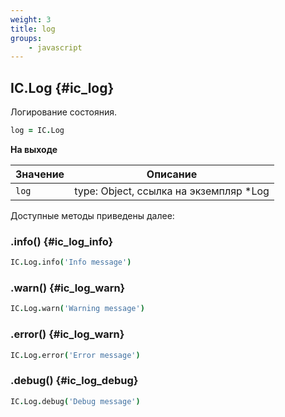 ```yaml
---
weight: 3
title: log
groups:
    - javascript
---
```


## IC.Log {#ic_log}

Логирование состояния.

```coffeescript
log = IC.Log
```

**На выходе**

**Значение** | **Описание**
-------------|--------------
  `log`     | type: Object, ссылка на экземпляр *Log
  
Доступные методы приведены далее:

### .info() {#ic_log_info}

```coffeescript
IC.Log.info('Info message')
```

### .warn() {#ic_log_warn}

```coffeescript
IC.Log.warn('Warning message')
```

### .error() {#ic_log_warn}

```coffeescript
IC.Log.error('Error message')
```

### .debug() {#ic_log_debug}

```coffeescript
IC.Log.debug('Debug message')
```